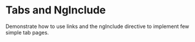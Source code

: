 # Tabs and NgInclude

Demonstrate how to use links and the ngInclude directive to implement few simple
tab pages.

